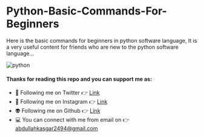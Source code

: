 # Python-Basic-Commands-For-Beginners
Here is the basic commands for beginners in python software language,
It is a very useful content for friends who are new to the python software language...

![python](https://user-images.githubusercontent.com/88820048/167237894-bc3830ec-2465-429d-8184-02919de92afb.jpg)


#### Thanks for reading this repo and you can support me as:

- 👻 Following me on Twitter 👉 [Link](https://twitter.com/AbdullahKasgar)
- 🤖 Following me on Instagram 👉 [Link](https://www.instagram.com/jay_official_24_/)
- 👽 Following me on Github 👉 [Link](https://github.com/abdullah0912/)
- 💻 You can connect with me from email on 👉 [abdullahkasgar2494@gmail.com](abdullahkasgar2494@gmail.com)

